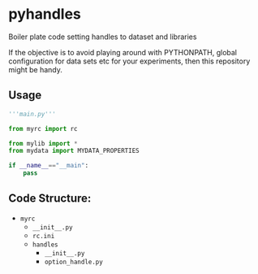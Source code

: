 # pyhandles

Boiler plate code setting handles to dataset and libraries

If the objective is to avoid playing around with PYTHONPATH, global configuration for data sets etc for your experiments, then this repository might be handy.

## Usage

```python
'''main.py'''

from myrc import rc

from mylib import *
from mydata import MYDATA_PROPERTIES

if __name__=="__main":
    pass

```

## Code Structure:

* `myrc`
    * `__init__.py`
    * `rc.ini`
    * `handles`
        * `__init__.py`
        * `option_handle.py`

    
